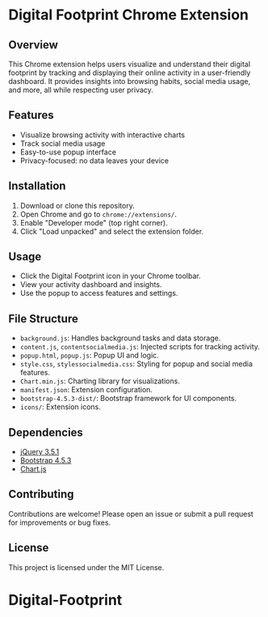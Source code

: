# Digital Footprint Chrome Extension

## Overview

This Chrome extension helps users visualize and understand their digital footprint by tracking and displaying their online activity in a user-friendly dashboard. It provides insights into browsing habits, social media usage, and more, all while respecting user privacy.

## Features

- Visualize browsing activity with interactive charts
- Track social media usage
- Easy-to-use popup interface
- Privacy-focused: no data leaves your device

## Installation

1. Download or clone this repository.
2. Open Chrome and go to `chrome://extensions/`.
3. Enable "Developer mode" (top right corner).
4. Click "Load unpacked" and select the extension folder.

## Usage

- Click the Digital Footprint icon in your Chrome toolbar.
- View your activity dashboard and insights.
- Use the popup to access features and settings.

## File Structure

- `background.js`: Handles background tasks and data storage.
- `content.js`, `contentsocialmedia.js`: Injected scripts for tracking activity.
- `popup.html`, `popup.js`: Popup UI and logic.
- `style.css`, `stylessocialmedia.css`: Styling for popup and social media features.
- `Chart.min.js`: Charting library for visualizations.
- `manifest.json`: Extension configuration.
- `bootstrap-4.5.3-dist/`: Bootstrap framework for UI components.
- `icons/`: Extension icons.

## Dependencies

- [jQuery 3.5.1](https://jquery.com/)
- [Bootstrap 4.5.3](https://getbootstrap.com/)
- [Chart.js](https://www.chartjs.org/)

## Contributing

Contributions are welcome! Please open an issue or submit a pull request for improvements or bug fixes.

## License

This project is licensed under the MIT License.

# Digital-Footprint
